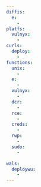 ```yaml
---
diffis:
  e:
    -
platfs:
  vulnyx:
    -
curls:
  deploy:
    -
functions:
  unix:
    -
  e:
    -
  vulnyx:
    -
  dcr:
    -
  rce:
    -
  creds:
    -
  rwp:
    -
  sudo:
    -

wals:
  deploywu:
    -
---
```

